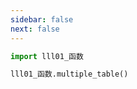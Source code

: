 ```yaml
---
sidebar: false
next: false
---
```

<BlogInfo/>






```python
import lll01_函数

lll01_函数.multiple_table()

```






<ActionBox />
        
<style>#top-box {margin-top:0.5rem!important;}</style>